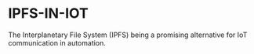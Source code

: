 # IPFS-IN-IOT
 The Interplanetary File System (IPFS) being a promising alternative for IoT communication in automation.
